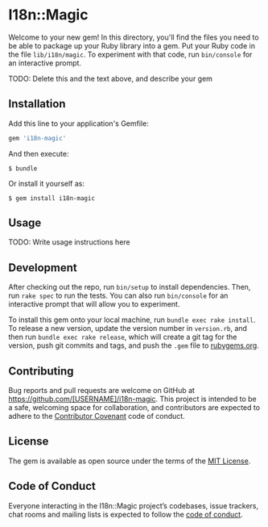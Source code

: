 # I18n::Magic

Welcome to your new gem! In this directory, you'll find the files you need to be able to package up your Ruby library into a gem. Put your Ruby code in the file `lib/i18n/magic`. To experiment with that code, run `bin/console` for an interactive prompt.

TODO: Delete this and the text above, and describe your gem

## Installation

Add this line to your application's Gemfile:

```ruby
gem 'i18n-magic'
```

And then execute:

    $ bundle

Or install it yourself as:

    $ gem install i18n-magic

## Usage

TODO: Write usage instructions here

## Development

After checking out the repo, run `bin/setup` to install dependencies. Then, run `rake spec` to run the tests. You can also run `bin/console` for an interactive prompt that will allow you to experiment.

To install this gem onto your local machine, run `bundle exec rake install`. To release a new version, update the version number in `version.rb`, and then run `bundle exec rake release`, which will create a git tag for the version, push git commits and tags, and push the `.gem` file to [rubygems.org](https://rubygems.org).

## Contributing

Bug reports and pull requests are welcome on GitHub at https://github.com/[USERNAME]/i18n-magic. This project is intended to be a safe, welcoming space for collaboration, and contributors are expected to adhere to the [Contributor Covenant](http://contributor-covenant.org) code of conduct.

## License

The gem is available as open source under the terms of the [MIT License](https://opensource.org/licenses/MIT).

## Code of Conduct

Everyone interacting in the I18n::Magic project’s codebases, issue trackers, chat rooms and mailing lists is expected to follow the [code of conduct](https://github.com/[USERNAME]/i18n-magic/blob/master/CODE_OF_CONDUCT.md).
